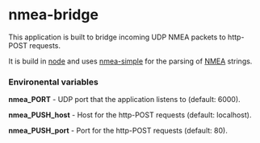 # nmea-bridge

This application is built to bridge incoming UDP NMEA packets to http-POST
requests.

It is build in [node](https://nodejs.org) and uses [nmea-simple](https://www.npmjs.com/package/nmea-simple)
for the parsing of [NMEA](https://www.gpsinformation.org/dale/nmea.htm) strings.

### Environental variables

**nmea_PORT** - UDP port that the application listens to (default: 6000).

**nmea_PUSH_host** - Host for the http-POST requests (default: localhost).

**nmea_PUSH_port** - Port for the http-POST requests (default: 80).
